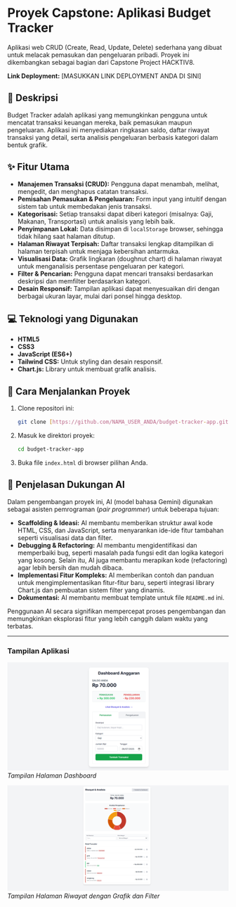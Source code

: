 # Proyek Capstone: Aplikasi Budget Tracker

Aplikasi web CRUD (Create, Read, Update, Delete) sederhana yang dibuat untuk melacak pemasukan dan pengeluaran pribadi. Proyek ini dikembangkan sebagai bagian dari Capstone Project HACKTIV8.

**Link Deployment:** [MASUKKAN LINK DEPLOYMENT ANDA DI SINI]

## 📜 Deskripsi

Budget Tracker adalah aplikasi yang memungkinkan pengguna untuk mencatat transaksi keuangan mereka, baik pemasukan maupun pengeluaran. Aplikasi ini menyediakan ringkasan saldo, daftar riwayat transaksi yang detail, serta analisis pengeluaran berbasis kategori dalam bentuk grafik.

## ✨ Fitur Utama

- **Manajemen Transaksi (CRUD):** Pengguna dapat menambah, melihat, mengedit, dan menghapus catatan transaksi.
- **Pemisahan Pemasukan & Pengeluaran:** Form input yang intuitif dengan sistem tab untuk membedakan jenis transaksi.
- **Kategorisasi:** Setiap transaksi dapat diberi kategori (misalnya: Gaji, Makanan, Transportasi) untuk analisis yang lebih baik.
- **Penyimpanan Lokal:** Data disimpan di `localStorage` browser, sehingga tidak hilang saat halaman ditutup.
- **Halaman Riwayat Terpisah:** Daftar transaksi lengkap ditampilkan di halaman terpisah untuk menjaga kebersihan antarmuka.
- **Visualisasi Data:** Grafik lingkaran (doughnut chart) di halaman riwayat untuk menganalisis persentase pengeluaran per kategori.
- **Filter & Pencarian:** Pengguna dapat mencari transaksi berdasarkan deskripsi dan memfilter berdasarkan kategori.
- **Desain Responsif:** Tampilan aplikasi dapat menyesuaikan diri dengan berbagai ukuran layar, mulai dari ponsel hingga desktop.

## 💻 Teknologi yang Digunakan

- **HTML5**
- **CSS3**
- **JavaScript (ES6+)**
- **Tailwind CSS:** Untuk styling dan desain responsif.
- **Chart.js:** Library untuk membuat grafik analisis.

## 🚀 Cara Menjalankan Proyek

1.  Clone repositori ini:
    ```bash
    git clone [https://github.com/NAMA_USER_ANDA/budget-tracker-app.git](https://github.com/NAMA_USER_ANDA/budget-tracker-app.git)
    ```
2.  Masuk ke direktori proyek:
    ```bash
    cd budget-tracker-app
    ```
3.  Buka file `index.html` di browser pilihan Anda.

## 🤖 Penjelasan Dukungan AI

Dalam pengembangan proyek ini, AI (model bahasa Gemini) digunakan sebagai asisten pemrograman (*pair programmer*) untuk beberapa tujuan:
- **Scaffolding & Ideasi:** AI membantu memberikan struktur awal kode HTML, CSS, dan JavaScript, serta menyarankan ide-ide fitur tambahan seperti visualisasi data dan filter.
- **Debugging & Refactoring:** AI membantu mengidentifikasi dan memperbaiki bug, seperti masalah pada fungsi edit dan logika kategori yang kosong. Selain itu, AI juga membantu merapikan kode (refactoring) agar lebih bersih dan mudah dibaca.
- **Implementasi Fitur Kompleks:** AI memberikan contoh dan panduan untuk mengimplementasikan fitur-fitur baru, seperti integrasi library Chart.js dan pembuatan sistem filter yang dinamis.
- **Dokumentasi:** AI membantu membuat template untuk file `README.md` ini.

Penggunaan AI secara signifikan mempercepat proses pengembangan dan memungkinkan eksplorasi fitur yang lebih canggih dalam waktu yang terbatas.

---

### Tampilan Aplikasi

![Tampilan Halaman Utama](https://github.com/NashirLidienillah/budget-tracker/blob/main/dashboard.png)
*Tampilan Halaman Dashboard*

![Tampilan Halaman Riwayat](https://github.com/NashirLidienillah/budget-tracker/blob/main/history.png)
*Tampilan Halaman Riwayat dengan Grafik dan Filter*

